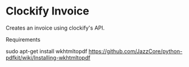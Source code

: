 # Clockify Invoice

Creates an invoice using clockify's API.

Requirements

sudo apt-get install wkhtmltopdf
https://github.com/JazzCore/python-pdfkit/wiki/Installing-wkhtmltopdf